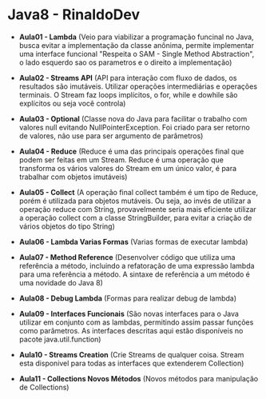# Java8 - RinaldoDev
- __Aula01 - Lambda__ (Veio para viabilizar a programação funcinal no Java, busca evitar a implementação da classe anônima, permite implementar uma interface funcional "Respeita o SAM - Single Method Abstraction", o lado esquerdo sao os parametros e o direito a implementação)  
  
  
- __Aula02 - Streams API__ (API para interação com fluxo de dados, os resultados são imutáveis. Utilizar operações intermediárias e operações terminais. O Stream faz loops implícitos, o for, while e dowhile são explícitos ou seja você controla)
  

- __Aula03 - Optional__ (Classe nova do Java para facilitar o trabalho com valores null evitando NullPointerException. Foi criado para ser retorno de valores, não use para ser argumento de parâmetros)
  

- __Aula04 - Reduce__ (Reduce é uma das principais operações final que podem ser feitas em um Stream. Reduce é uma
  operação que transforma os vários valores do Stream em um único valor, é para trabalhar com objetos imutáveis) 
  

- __Aula05 - Collect__ (A operação final collect também é um tipo de Reduce, porém é utilizada para objetos mutáveis. Ou
  seja, ao invés de utilizar a operação reduce com String, provavelmente seria mais eficiente utilizar a
  operação collect com a classe StringBuilder, para evitar a criação de vários objetos do tipo String)
  

- __Aula06 - Lambda Varias Formas__ (Varias formas de executar lambda)
  

- __Aula07 - Method Reference__ (Desenvolver código que utiliza uma referência a método, incluindo a refatoração de uma
  expressão lambda para uma referência a método. A sintaxe de referência a um método é uma novidade do Java 8)
  

- __Aula08 - Debug Lambda__ (Formas para realizar debug de lambda)
  

- __Aula09 - Interfaces Funcionais__ (São novas interfaces para o Java utilizar em conjunto com as lambdas, permitindo assim passar funções como parâmetros. As interfaces descritas aqui estão disponíveis no pacote java.util.function)
  

- __Aula10 - Streams Creation__ (Crie Streams de qualquer coisa. Stream esta disponivel para todas as interfaces que extenderem Collection)
  

- __Aula11 - Collections Novos Métodos__ (Novos métodos para manipulação de Collections)